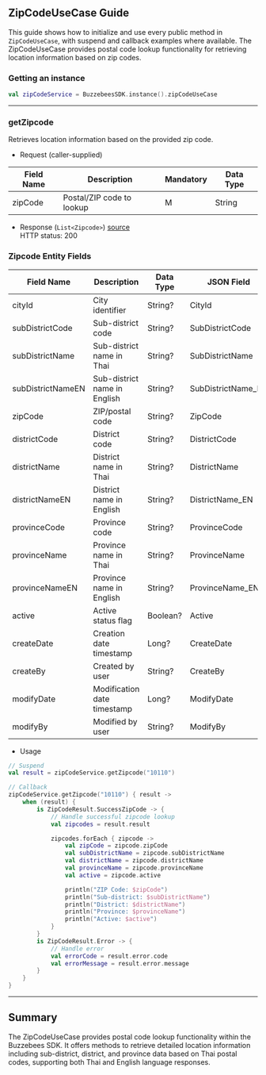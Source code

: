 ## ZipCodeUseCase Guide

This guide shows how to initialize and use every public method in `ZipCodeUseCase`, with suspend
and callback examples where available. The ZipCodeUseCase provides postal code lookup
functionality for retrieving location information based on zip codes.

### Getting an instance

```kotlin
val zipCodeService = BuzzebeesSDK.instance().zipCodeUseCase
```

---

### getZipcode

Retrieves location information based on the provided zip code.

- Request (caller-supplied)

| Field Name | Description                     | Mandatory | Data Type |
|------------|---------------------------------|-----------|-----------|
| zipCode    | Postal/ZIP code to lookup       | M         | String    |

- Response (`List<Zipcode>`) [source](../buzzebees_sdk/src/main/java/com/buzzebees/sdk/entity/zip_code/Zipcode.kt)  
  HTTP status: 200

### Zipcode Entity Fields

| Field Name          | Description                        | Data Type | JSON Field          |
|---------------------|------------------------------------|-----------|---------------------|
| cityId              | City identifier                    | String?   | CityId              |
| subDistrictCode     | Sub-district code                  | String?   | SubDistrictCode     |
| subDistrictName     | Sub-district name in Thai          | String?   | SubDistrictName     |
| subDistrictNameEN   | Sub-district name in English       | String?   | SubDistrictName_EN  |
| zipCode             | ZIP/postal code                    | String?   | ZipCode             |
| districtCode        | District code                      | String?   | DistrictCode        |
| districtName        | District name in Thai              | String?   | DistrictName        |
| districtNameEN      | District name in English           | String?   | DistrictName_EN     |
| provinceCode        | Province code                      | String?   | ProvinceCode        |
| provinceName        | Province name in Thai              | String?   | ProvinceName        |
| provinceNameEN      | Province name in English           | String?   | ProvinceName_EN     |
| active              | Active status flag                 | Boolean?  | Active              |
| createDate          | Creation date timestamp            | Long?     | CreateDate          |
| createBy            | Created by user                    | String?   | CreateBy            |
| modifyDate          | Modification date timestamp        | Long?     | ModifyDate          |
| modifyBy            | Modified by user                   | String?   | ModifyBy            |

- Usage

```kotlin
// Suspend
val result = zipCodeService.getZipcode("10110")

// Callback
zipCodeService.getZipcode("10110") { result ->
    when (result) {
        is ZipCodeResult.SuccessZipCode -> {
            // Handle successful zipcode lookup
            val zipcodes = result.result

            zipcodes.forEach { zipcode ->
                val zipCode = zipcode.zipCode
                val subDistrictName = zipcode.subDistrictName
                val districtName = zipcode.districtName
                val provinceName = zipcode.provinceName
                val active = zipcode.active

                println("ZIP Code: $zipCode")
                println("Sub-district: $subDistrictName")
                println("District: $districtName")
                println("Province: $provinceName")
                println("Active: $active")
            }
        }
        is ZipCodeResult.Error -> {
            // Handle error
            val errorCode = result.error.code
            val errorMessage = result.error.message
        }
    }
}
```

---

## Summary

The ZipCodeUseCase provides postal code lookup functionality within the Buzzebees SDK. It offers methods to retrieve detailed location information including sub-district, district, and province data based on Thai postal codes, supporting both Thai and English language responses.
